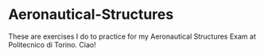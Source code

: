 # Aeronautical-Structures
These are exercises I do to practice for my Aeronautical Structures Exam at Politecnico di Torino. Ciao!
